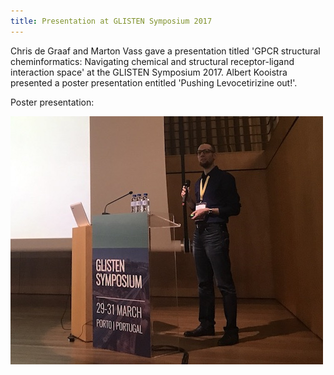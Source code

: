 ```yaml
---
title: Presentation at GLISTEN Symposium 2017
---
```

Chris de Graaf and Marton Vass gave a presentation titled 'GPCR structural cheminformatics: Navigating chemical and structural receptor-ligand interaction space' at the GLISTEN Symposium 2017. Albert Kooistra presented a poster presentation entitled 'Pushing Levocetirizine out!'.

Poster presentation:

![GLISTEN poster presentation](/assets/images/GLISTEN_2017.jpg)

